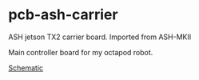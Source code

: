 # pcb-ash-carrier
ASH jetson TX2 carrier board. Imported from ASH-MKII

Main controller board for my octapod robot. 

[Schematic](https://raw.githubusercontent.com/Atmelfan/pcb-ash-carrier/master/carrier.pdf)
